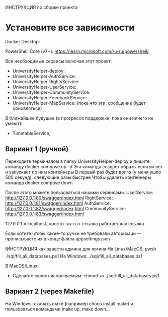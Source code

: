ИНСТРУКЦИЯ по сборке проекта

# Установите все зависимости

Docker Desktop:

PowerShell Core (v7+): https://learn.microsoft.com/ru-ru/powershell/

Все необходимые сервисы включая этот проект:
- UniversityHelper-deploy: 
- UniversityHelper-AuthService: 
- UniversityHelper-RightsService: 
- UniversityHelper-UserService: 
- UniversityHelper-CommunityService: 
- UniversityHelper-FeedbackService: 
- UniversityHelper-MapService: 
(пока что эти, сообщение будет обновляться)

В ближайшее будущее (в прогрессе поддержки, пока они ничего не умеют):
- TimetableService, 



## Вариант 1 (ручной)

Переходите терминалом в папку UniversityHelper-deploy и пишите команду
docker compose up -d
Эта команда создает образы если их нет и запускает по ним контейнеры
В первый раз будет долго (у меня ушло 500 секунд), следующие разы быстрее
Чтобы удалить контейнеры команда 
docker compose down

После этого можете пользоваться нашими сервисами. 
UserService:
http://127.0.0.1:80/swagger/index.html
RightService:
http://127.0.0.1:81/swagger/index.html
AuthService:
http://127.0.0.1:82/swagger/index.html
CommunityService:
http://127.0.0.1:83/swagger/index.html


127.0.0.1 = localhost, просто так в тг ссылка работает как ссылка

Если хотите чтобы какие-то ручки не требовали авторизаци -- прописываете их в конце файла appsettings.json

❗️ИНСТРУКЦИЯ как завести админа для логина 
На Linux/MacOS: pwsh ./sql/fill_all_databases.ps1
На Windows: ./sql/fill_all_databases.ps1

В MacOS/Linux:
- Сделайте скрипт исполняемым:
chmod +x ./sql/fill_all_databases.ps1

## Вариант 2 (через Makefile)
На Windows: скачать make (например choco install make) и пользоваться командами make up, make down...